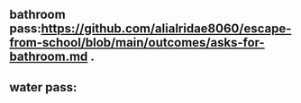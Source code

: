 ## bathroom pass:https://github.com/alialridae8060/escape-from-school/blob/main/outcomes/asks-for-bathroom.md .
## water pass:
